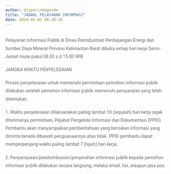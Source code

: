 ```yaml
---
author: disperindagesdm
title: "JADWAL PELAYANAN INFORMASI"
date: 2024-01-02 08:28:24
---
```

<p><img src="/images/jM3Ccu1VbKObI3YMgX0G.png" alt="" /></p>
<hr class="solid tall" style="box-sizing: content-box; height: 0px; overflow: visible; margin-top: 1rem; margin-bottom: 1rem; border-right-style: initial; border-bottom-style: initial; border-left-style: initial; border-image: initial; color: #666666; font-family: Roboto; font-size: 14px; background-color: #ffffff; border-color: rgba(0, 0, 0, 0.1) initial initial initial;" />
<p style="box-sizing: border-box; margin-top: 0px; margin-bottom: 1rem; font-family: Roboto; font-size: 14px; line-height: 1.8; color: #666666; background-color: #ffffff;">Pelayanan Informasi Publik di Dinas Perindustrian Perdagangan Energi dan Sumber Daya Mineral Provinsi Kalimantan Barat dibuka setiap hari kerja Senin-Jumat mulai pukul 08.00 s.d 15.00 WIB</p>
<p style="box-sizing: border-box; margin-top: 0px; margin-bottom: 1rem; font-family: Roboto; font-size: 14px; line-height: 1.8; color: #666666; background-color: #ffffff;">JANGKA WAKTU PENYELESAIAN</p>
<p style="box-sizing: border-box; margin-top: 0px; margin-bottom: 1rem; font-family: Roboto; font-size: 14px; line-height: 1.8; color: #666666; background-color: #ffffff;">Proses penyelesaian untuk memenuhi permintaan pemohon informasi publik dilakukan setelah pemohon informasi publik memenuhi persyaratan yang telah ditentukan;</p>
<p style="box-sizing: border-box; margin-top: 0px; margin-bottom: 1rem; font-family: Roboto; font-size: 14px; line-height: 1.8; color: #666666; background-color: #ffffff;">1. Waktu penyelesaian dilaksanakan paling lambat 10 (sepuluh) hari kerja sejak diterimanya permintaan, Pejabat Pengelola Informasi dan Dokumentasi (PPID) Pembantu akan menyampaikan pemberitahuan yang berisikan informasi yang diminta berada dibawah penguasaannya atau tidak. PPID pembantu dapat memperpanjang waktu paling lambat 7 (tujuh) hari kerja;</p>
<p style="box-sizing: border-box; margin-top: 0px; margin-bottom: 1rem; font-family: Roboto; font-size: 14px; line-height: 1.8; color: #666666; background-color: #ffffff;">2. Penyampaian/pendistribusian/penyerahan informasi publik kepada pemohon informasi publik dilakukan secara langsung, melalui email, fax, ataupun jasa pos.</p>